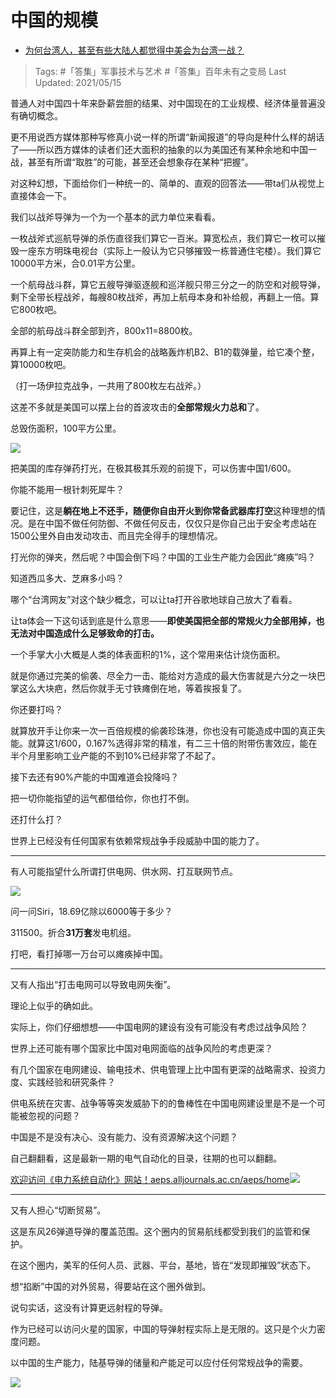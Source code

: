 # 中国的规模

- [为何台湾人，甚至有些大陆人都觉得中美会为台湾一战？](https://www.zhihu.com/question/60695005/answer/1728537752)
  
>Tags: #「答集」军事技术与艺术 #「答集」百年未有之变局 
>Last Updated: 2021/05/15

普通人对中国四十年来卧薪尝胆的结果、对中国现在的工业规模、经济体量普遍没有确切概念。

更不用说西方媒体那种写修真小说一样的所谓“新闻报道”的导向是种什么样的胡话了——所以西方媒体的读者们还大面积的抽象的以为美国还有某种余地和中国一战，甚至有所谓“取胜”的可能，甚至还会想象存在某种“把握”。

  

对这种幻想，下面给你们一种统一的、简单的、直观的回答法——带ta们从视觉上直接体会一下。

  

  

我们以战斧导弹为一个为一个基本的武力单位来看看。

一枚战斧式巡航导弹的杀伤直径我们算它一百米。算宽松点，我们算它一枚可以摧毁一座东方明珠电视台（实际上一般认为它只够摧毁一栋普通住宅楼）。我们算它10000平方米，合0.01平方公里。

一个航母战斗群，算它五艘导弹驱逐舰和巡洋舰只带三分之一的防空和对舰导弹，剩下全带长程战斧，每艘80枚战斧，再加上航母本身和补给舰，再翻上一倍。算它800枚吧。

全部的航母战斗群全部到齐，800x11=8800枚。

再算上有一定突防能力和生存机会的战略轰炸机B2、B1的载弹量，给它凑个整，算10000枚吧。

（打一场伊拉克战争，一共用了800枚左右战斧。）

这差不多就是美国可以摆上台的首波攻击的**全部常规火力总和**了。

总毁伤面积，100平方公里。

![](https://pic3.zhimg.com/80/v2-fb25decf8239971895c3817048fa8d72_1440w.jpg?source=c8b7c179)

把美国的库存弹药打光，在极其极其乐观的前提下，可以伤害中国1/600。

你能不能用一根针刺死犀牛？

要记住，这是**躺在地上不还手，随便你自由开火到你常备武器库打空**这种理想的情况。是在中国不做任何防御、不做任何反击，仅仅只是你自己出于安全考虑站在1500公里外自由发动攻击、而且完全得手的理想情况。

打光你的弹夹，然后呢？中国会倒下吗？中国的工业生产能力会因此“瘫痪”吗？

知道西瓜多大、芝麻多小吗？

哪个“台湾网友”对这个缺少概念，可以让ta打开谷歌地球自己放大了看看。

让ta体会一下这句话到底是什么意思——**即使美国把全部的常规火力全部用掉，也无法对中国造成什么足够致命的打击。**

一个手掌大小大概是人类的体表面积的1%，这个常用来估计烧伤面积。

就是你通过完美的偷袭、尽全力一击、能给对方造成的最大伤害就是六分之一块巴掌这么大块疤，然后你就手无寸铁瘫倒在地，等着挨报复了。

你还要打吗？

就算放开手让你来一次一百倍规模的偷袭珍珠港，你也没有可能造成中国的真正失能。就算这1/600，0.167%选得非常的精准，有二三十倍的附带伤害效应，能在半个月里影响工业产能的不到10%已经非常了不起了。

接下去还有90%产能的中国难道会投降吗？

把一切你能指望的运气都借给你，你也打不倒。

还打什么打？

世界上已经没有任何国家有依赖常规战争手段威胁中国的能力了。

---

有人可能指望什么所谓打供电网、供水网、打互联网节点。

![](https://pica.zhimg.com/80/v2-5e270d996de9b25358da0a5ada290237_1440w.jpg?source=c8b7c179)

问一问Siri，18.69亿除以6000等于多少？

311500。折合**31万套**发电机组。

打吧，看打掉哪一万台可以瘫痪掉中国。

---

又有人指出“打击电网可以导致电网失衡”。

理论上似乎的确如此。

实际上，你们仔细想想——中国电网的建设有没有可能没有考虑过战争风险？

世界上还可能有哪个国家比中国对电网面临的战争风险的考虑更深？

有几个国家在电网建设、输电技术、供电管理上比中国有更深的战略需求、投资力度、实践经验和研究条件？

供电系统在灾害、战争等等突发威胁下的的鲁棒性在中国电网建设里是不是一个可能被忽视的问题？

中国是不是没有决心、没有能力、没有资源解决这个问题？

自己翻翻看，这是最新一期的电气自动化的目录，往期的也可以翻翻。

[欢迎访问《电力系统自动化》网站！​aeps.alljournals.ac.cn/aeps/home![](https://pic2.zhimg.com/v2-03d2b485e192f81e916fea4e5235508b_180x120.jpg?source=c8b7c179)](https://link.zhihu.com/?target=http%3A//aeps.alljournals.ac.cn/aeps/home)

  

---

又有人担心“切断贸易”。

这是东风26弹道导弹的覆盖范围。这个圈内的贸易航线都受到我们的监管和保护。

在这个圈内，美军的任何人员、武器、平台，基地，皆在“发现即摧毁”状态下。

想“掐断”中国的对外贸易，得要站在这个圈外做到。

说句实话，这没有计算更远射程的导弹。

作为已经可以访问火星的国家，中国的导弹射程实际上是无限的。这只是个火力密度问题。

以中国的生产能力，陆基导弹的储量和产能足可以应付任何常规战争的需要。

![](https://pica.zhimg.com/80/v2-61f5367733b6eafc95658fd13569e029_1440w.jpg?source=c8b7c179)